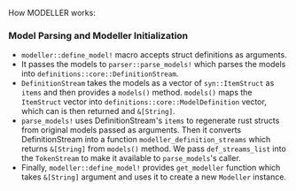How MODELLER works:

### Model Parsing and Modeller Initialization
- `modeller::define_model!` macro accepts struct definitions as arguments.
- It passes the models to `parser::parse_models!` which parses the models into `definitions::core::DefinitionStream`.
- `DefinitionStream` takes the models as a vector of `syn::ItemStruct` as `items` and then provides a `models()` method. `models()` maps the `ItemStruct` vector into `definitions::core::ModelDefinition` vector, which can is then returned and `&[String]`.
- `parse_models!` uses DefinitionStream's `items` to regenerate rust structs from original models passed as arguments. Then it converts DefinitionStream into a function `modeller_definition_streams` which returns `&[String]` from `models()` method. We pass `def_streams_list` into the `TokenStream` to make it available to `parse_models`'s caller.
- Finally, `modeller::define_model!` provides `get_modeller` function which takes `&[String]` argument and uses it to create a new `Modeller` instance.
